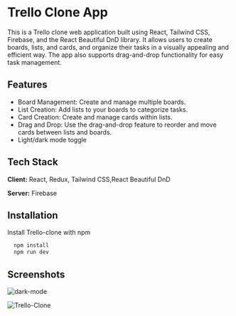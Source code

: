 
# Trello Clone App

This is a Trello clone web application built using React, Tailwind CSS, Firebase, and the React Beautiful DnD library. It allows users to create boards, lists, and cards, and organize their tasks in a visually appealing and efficient way. The app also supports drag-and-drop functionality for easy task management.


## Features

- Board Management: Create and manage multiple boards.
- List Creation: Add lists to your boards to categorize tasks.
- Card Creation: Create and manage cards within lists.
- Drag and Drop: Use the drag-and-drop feature to reorder and move cards between lists and boards.
- Light/dark mode toggle


## Tech Stack

**Client:** React, Redux, Tailwind CSS,React Beautiful DnD

**Server:** Firebase


## Installation

Install Trello-clone with npm

```bash
  npm install 
  npm run dev
```

## Screenshots

 ![dark-mode](https://github.com/raj-code123/Trello-clone/assets/61547737/9abb976c-67e6-4c78-bd1d-ca9e27972907)

![Trello-Clone](https://github.com/raj-code123/Trello-clone/assets/61547737/02d5246d-bfc0-4120-86ce-ddfcfe090c31)
